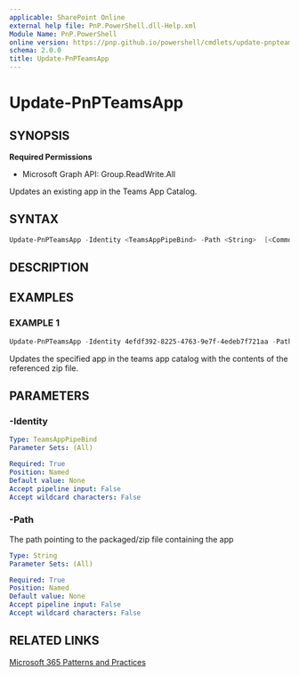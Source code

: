 ```yaml
---
applicable: SharePoint Online
external help file: PnP.PowerShell.dll-Help.xml
Module Name: PnP.PowerShell
online version: https://pnp.github.io/powershell/cmdlets/update-pnpteamsapp
schema: 2.0.0
title: Update-PnPTeamsApp
---
```


# Update-PnPTeamsApp

## SYNOPSIS

**Required Permissions**

  * Microsoft Graph API: Group.ReadWrite.All

Updates an existing app in the Teams App Catalog.

## SYNTAX

```powershell
Update-PnPTeamsApp -Identity <TeamsAppPipeBind> -Path <String>  [<CommonParameters>]
```

## DESCRIPTION

## EXAMPLES

### EXAMPLE 1
```powershell
Update-PnPTeamsApp -Identity 4efdf392-8225-4763-9e7f-4edeb7f721aa -Path c:\myapp.zip
```

Updates the specified app in the teams app catalog with the contents of the referenced zip file.

## PARAMETERS

### -Identity

```yaml
Type: TeamsAppPipeBind
Parameter Sets: (All)

Required: True
Position: Named
Default value: None
Accept pipeline input: False
Accept wildcard characters: False
```

### -Path
The path pointing to the packaged/zip file containing the app

```yaml
Type: String
Parameter Sets: (All)

Required: True
Position: Named
Default value: None
Accept pipeline input: False
Accept wildcard characters: False
```

## RELATED LINKS

[Microsoft 365 Patterns and Practices](https://aka.ms/m365pnp)